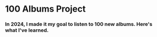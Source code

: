 # 100 Albums Project

### In 2024, I made it my goal to listen to 100 new albums. Here's what I've learned.